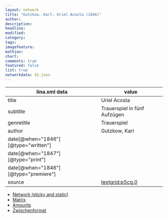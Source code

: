 ```yaml
---
layout: network
title: "Gutzkow, Karl: Uriel Acosta (1846)"
author:
description:
headline:
modified:
category:
tags:
imagefeature: 
mathjax: 
chart: 
comments: true
featured: false
list: true
networkdata: 42.json
---
```

lina.xml data  | value
------------- | -------------
title|Uriel Acosta
subtitle|Trauerspiel in fünf Aufzügen
genretitle|Trauerspiel
author|Gutzkow, Karl
date[@when="1846"][@type="written"]|
date[@when="1847"][@type="print"]|
date[@when="1846"][@type="premiere"]|
source|[textgrid:p5cg.0](https://textgridlab.org/1.0/tgcrud-public/rest/textgrid:p5cg.0/data)



* [Network (sticky and static)](/linas/network42)
* [Matrix](/linas/matrix42)
* [Amounts](/linas/amount42)
* [Zwischenformat](/linas/lina42 )
